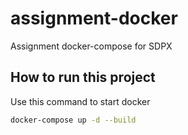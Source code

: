 # assignment-docker

Assignment docker-compose for SDPX

## How to run this project

Use this command to start docker

```bash
docker-compose up -d --build
```
